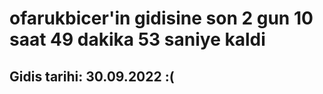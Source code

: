# ofarukbicer'in gidisine son 2 gun 10 saat 49 dakika 53 saniye kaldi

## Gidis tarihi: 30.09.2022 :(